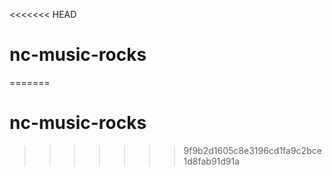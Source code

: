 <<<<<<< HEAD
# nc-music-rocks
=======
# nc-music-rocks
>>>>>>> 9f9b2d1605c8e3196cd1fa9c2bce1d8fab91d91a
